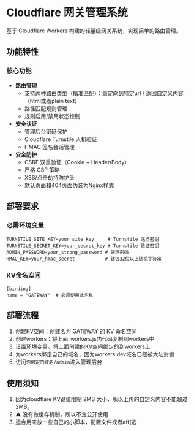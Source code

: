 # Cloudflare 网关管理系统

基于 Cloudflare Workers 构建的轻量级网关系统，实现简单的路由管理。

## 功能特性

### 核心功能
- **路由管理**
  - 支持两种路由类型（精准匹配）：重定向到特定url / 返回自定义内容（html或者plain text）
  - 路径匹配规则管理
  - 规则启用/禁用状态控制
- **安全认证**
  - 管理后台密码保护
  - Cloudflare Turnstile 人机验证
  - HMAC 签名会话管理
- **安全防护**
  - CSRF 双重验证（Cookie + Header/Body）
  - 严格 CSP 策略
  - XSS/点击劫持防护头
  - 默认页面和404页面伪装为Nginx样式

## 部署要求

### 必需环境变量
```env
TURNSTILE_SITE_KEY=your_site_key     # Turnstile 站点密钥
TURNSTILE_SECRET_KEY=your_secret_key # Turnstile 验证密钥
ADMIN_PASSWORD=your_strong_password # 管理密码
HMAC_KEY=your_hmac_secret           # 建议32位以上随机字符串
```
### KV命名空间
```env
[binding]
name = "GATEWAY"  # 必须使用此名称
```

## 部署流程
1. 创建KV空间：创建名为 GATEWAY 的 KV 命名空间
2. 创建workers：将上面_workers.js内代码复制到workers中
3. 设置环境变量，将上面创建的KV空间绑定的到workers上
4. 为workers绑定自己的域名，因为workers.dev域名已经被大陆封锁
5. 访问```你绑定的域名/admin```进入管理后台

## 使用须知
1. 因为cloudflare KV键值限制 2MB 大小，所以上传的自定义内容不能超过 2MB。
2. ⚠ 没有做缓存机制，所以不宜公开使用
3. 适合用来放一些自己的小脚本，配置文件或者aff(逃
